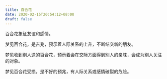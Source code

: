 ```yaml
---
title: 百合花
date: 2020-02-15T20:54:12+08:00
draft: false
---
```


百合花象征友谊和感情。



梦见百合花，是吉兆，预示着人际关系的上升，不断结交新的朋友。



梦见收到别人送的百合花，预示着会在交际方面得到别人的亲睐，会成为别人关注的对象。



梦见百合花受损，是不好的预兆，有人际关系或感情破裂的危险。

